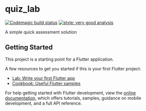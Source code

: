 # quiz_lab
[![Codemagic build status](https://api.codemagic.io/apps/63bdee9651b6d655c99d3b3e/63bdf0a1729551ebfe240a5d/status_badge.svg)](https://codemagic.io/apps/63bdee9651b6d655c99d3b3e/63bdf0a1729551ebfe240a5d/latest_build) [![style: very good analysis](https://img.shields.io/badge/style-very_good_analysis-B22C89.svg)](https://pub.dev/packages/very_good_analysis)

A simple quick assessment solution

## Getting Started

This project is a starting point for a Flutter application.

A few resources to get you started if this is your first Flutter project:

- [Lab: Write your first Flutter app](https://docs.flutter.dev/get-started/codelab)
- [Cookbook: Useful Flutter samples](https://docs.flutter.dev/cookbook)

For help getting started with Flutter development, view the
[online documentation](https://docs.flutter.dev/), which offers tutorials,
samples, guidance on mobile development, and a full API reference.
